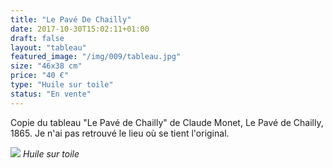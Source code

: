 ```yaml
---
title: "Le Pavé De Chailly"
date: 2017-10-30T15:02:11+01:00
draft: false
layout: "tableau"
featured_image: "/img/009/tableau.jpg"
size: "46x38 cm"
price: "40 €"
type: "Huile sur toile"
status: "En vente"
---
```


Copie du tableau "Le Pavé de Chailly" de Claude Monet, Le Pavé de Chailly, 1865. Je n'ai pas retrouvé le lieu où se tient l'original.

![](/img/009/tableau.jpg)
*Huile sur toile*